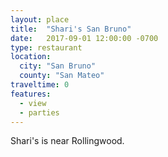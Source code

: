 ```yaml
---
layout: place
title:  "Shari's San Bruno"
date:   2017-09-01 12:00:00 -0700
type: restaurant
location:
  city: "San Bruno"
  county: "San Mateo"
traveltime: 0
features:
  - view
  - parties
---
```


Shari's is near Rollingwood.